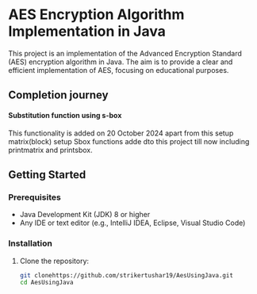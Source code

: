 # AES Encryption Algorithm Implementation in Java

This project is an implementation of the Advanced Encryption Standard (AES) encryption algorithm in Java. The aim is to provide a clear and efficient implementation of AES, focusing on educational purposes.


## Completion journey

#### Substitution function using s-box
This functionality is added on 20 October 2024 apart from this setup matrix(block) setup Sbox functions adde dto this project till now 
including printmatrix and printsbox.


## Getting Started

### Prerequisites

- Java Development Kit (JDK) 8 or higher
- Any IDE or text editor (e.g., IntelliJ IDEA, Eclipse, Visual Studio Code)

### Installation

1. Clone the repository:
   ```bash
   git clonehttps://github.com/strikertushar19/AesUsingJava.git
   cd AesUsingJava
